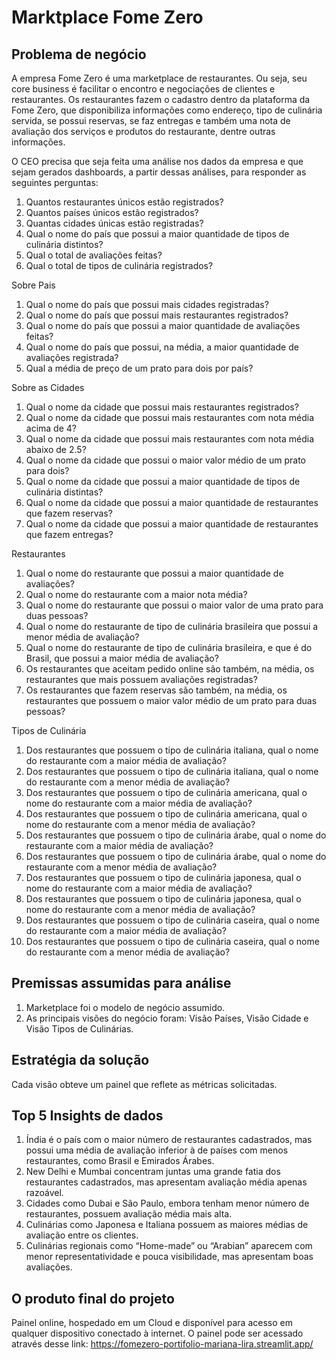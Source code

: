 # Marktplace Fome Zero

## Problema de negócio
A empresa Fome Zero é uma marketplace de restaurantes. Ou seja, seu core business é facilitar o encontro e negociações de clientes e restaurantes. Os restaurantes fazem o cadastro dentro da plataforma da Fome Zero, que disponibiliza informações como endereço, tipo de culinária servida, se possui reservas, se faz entregas e também uma nota de avaliação dos serviços e produtos do restaurante, dentre outras informações.

O CEO precisa que seja feita uma análise nos dados da empresa e que sejam gerados dashboards, a partir dessas análises, para responder as seguintes perguntas:

1. Quantos restaurantes únicos estão registrados?
2. Quantos países únicos estão registrados?
3. Quantas cidades únicas estão registradas?
4. Qual o nome do país que possui a maior quantidade de tipos de culinária distintos?
5. Qual o total de avaliações feitas?
6. Qual o total de tipos de culinária registrados?

Sobre Pais
1. Qual o nome do país que possui mais cidades registradas?
2. Qual o nome do país que possui mais restaurantes registrados?
5. Qual o nome do país que possui a maior quantidade de avaliações feitas?
6. Qual o nome do país que possui, na média, a maior quantidade de avaliações
registrada?
7. Qual a média de preço de um prato para dois por país?

Sobre as Cidades
1. Qual o nome da cidade que possui mais restaurantes registrados?
2. Qual o nome da cidade que possui mais restaurantes com nota média acima de
4?
3. Qual o nome da cidade que possui mais restaurantes com nota média abaixo de
2.5?
4. Qual o nome da cidade que possui o maior valor médio de um prato para dois?
5. Qual o nome da cidade que possui a maior quantidade de tipos de culinária
distintas?
6. Qual o nome da cidade que possui a maior quantidade de restaurantes que fazem
reservas?
7. Qual o nome da cidade que possui a maior quantidade de restaurantes que fazem
entregas?

Restaurantes
1. Qual o nome do restaurante que possui a maior quantidade de avaliações?
2. Qual o nome do restaurante com a maior nota média?
3. Qual o nome do restaurante que possui o maior valor de uma prato para duas
pessoas?
4. Qual o nome do restaurante de tipo de culinária brasileira que possui a menor
média de avaliação?
5. Qual o nome do restaurante de tipo de culinária brasileira, e que é do Brasil, que
possui a maior média de avaliação?
6. Os restaurantes que aceitam pedido online são também, na média, os
restaurantes que mais possuem avaliações registradas?
7. Os restaurantes que fazem reservas são também, na média, os restaurantes que
possuem o maior valor médio de um prato para duas pessoas?

Tipos de Culinária

1. Dos restaurantes que possuem o tipo de culinária italiana, qual o nome do
restaurante com a maior média de avaliação?
2. Dos restaurantes que possuem o tipo de culinária italiana, qual o nome do
restaurante com a menor média de avaliação?
3. Dos restaurantes que possuem o tipo de culinária americana, qual o nome do
restaurante com a maior média de avaliação?
4. Dos restaurantes que possuem o tipo de culinária americana, qual o nome do
restaurante com a menor média de avaliação?
5. Dos restaurantes que possuem o tipo de culinária árabe, qual o nome do
restaurante com a maior média de avaliação?
6. Dos restaurantes que possuem o tipo de culinária árabe, qual o nome do
restaurante com a menor média de avaliação?
7. Dos restaurantes que possuem o tipo de culinária japonesa, qual o nome do
restaurante com a maior média de avaliação?
8. Dos restaurantes que possuem o tipo de culinária japonesa, qual o nome do
restaurante com a menor média de avaliação?
9. Dos restaurantes que possuem o tipo de culinária caseira, qual o nome do
restaurante com a maior média de avaliação?
10. Dos restaurantes que possuem o tipo de culinária caseira, qual o nome do
restaurante com a menor média de avaliação?

## Premissas assumidas para análise

1. Marketplace foi o modelo de negócio assumido.
2. As principais visões do negócio foram: Visão Países, Visão Cidade e Visão Tipos de Culinárias.

## Estratégia da solução

Cada visão obteve um painel que reflete as métricas solicitadas.

## Top 5 Insights de dados

1. Índia é o país com o maior número de restaurantes cadastrados, mas possui uma média de avaliação inferior à de países com menos restaurantes, como Brasil e Emirados Árabes.
2. New Delhi e Mumbai concentram juntas uma grande fatia dos restaurantes cadastrados, mas apresentam avaliação média apenas razoável.
3. Cidades como Dubai e São Paulo, embora tenham menor número de restaurantes, possuem avaliação média mais alta.
4. Culinárias como Japonesa e Italiana possuem as maiores médias de avaliação entre os clientes.
5. Culinárias regionais como “Home-made” ou “Arabian” aparecem com menor representatividade e pouca visibilidade, mas apresentam boas avaliações.


## O produto final do projeto

Painel online, hospedado em um Cloud e disponível para acesso em
qualquer dispositivo conectado à internet.
O painel pode ser acessado através desse link: https://fomezero-portifolio-mariana-lira.streamlit.app/





